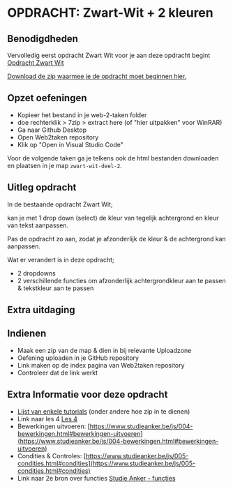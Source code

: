 # OPDRACHT: Zwart-Wit + 2 kleuren

## Benodigdheden

Vervolledig eerst opdracht Zwart Wit voor je aan deze opdracht begint [Opdracht Zwart Wit](https://goldflow.github.io/website-productie-2/opdracht-zwart-wit)

[Download de zip waarmee je de opdracht moet beginnen hier.](https://github.com/Goldflow/website-productie-2/raw/main/opdracht-zwart-wit-deel-2/zwart-wit-deel-2.zip)

## Opzet oefeningen
- Kopieer het bestand in je web-2-taken folder
- doe rechterklik > 7zip > extract here (of "hier uitpakken" voor WinRAR)
- Ga naar Github Desktop
- Open Web2taken repository
- Klik op "Open in Visual Studio Code"

Voor de volgende taken ga je telkens ook de html bestanden downloaden en plaatsen in je map `zwart-wit-deel-2`.

## Uitleg opdracht

In de bestaande opdracht Zwart Wit;

kan je met 1 drop down (select) de kleur van tegelijk achtergrond en kleur van tekst aanpassen.

Pas de opdracht zo aan, zodat je afzonderlijk de kleur & de achtergrond kan aanpassen.

Wat er verandert is in deze opdracht;
- 2 dropdowns
- 2 verschillende functies om afzonderlijk achtergrondkleur aan te passen & tekstkleur aan te passen

## Extra uitdaging


## Indienen

- Maak een zip van de map & dien in bij relevante Uploadzone
- Oefening uploaden in je GitHub repository
- Link maken op de index pagina van Web2taken repository
- Controleer dat de link werkt

## Extra Informatie voor deze opdracht

- [Lijst van enkele tutorials](./praktisch-advies) (onder andere hoe zip in te dienen)
- Link naar les 4 [Les 4](https://goldflow.github.io/website-productie-2/les_04/)
- Bewerkingen uitvoeren: [https://www.studieanker.be/js/004-bewerkingen.html#bewerkingen-uitvoeren](https://www.studieanker.be/js/004-bewerkingen.html#bewerkingen-uitvoeren)
- Condities & Controles: [https://www.studieanker.be/js/005-condities.html#condities](https://www.studieanker.be/js/005-condities.html#condities)
- Link naar 2e bron over functies [Studie Anker - functies](https://www.studieanker.be/js/008-functies.html) 